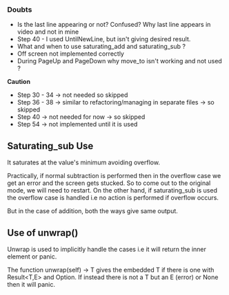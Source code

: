 ### Doubts

- Is the last line appearing or not? Confused? Why last line appears in video and not in mine
- Step 40 - I used UntilNewLine, but isn't giving desired result.
- What and when to use saturating_add and saturating_sub ?
- Off screen not implemented correctly
- During PageUp and PageDown why move_to isn't working and not used ?

**Caution**
- Step 30 - 34 -> not needed so skipped
- Step 36 - 38 -> similar to refactoring/managing in separate files -> so skipped
- Step 40 -> not needed for now -> so skipped
- Step 54 -> not implemented until it is used

## Saturating_sub Use

It saturates at the value's minimum avoiding overflow.

Practically, if normal subtraction is performed then in the overflow case we get an error and the screen gets stucked. So to come out to the original mode, we will need to restart. On the other hand, if saturating_sub is used the overflow case is handled i.e no action is performed if overflow occurs.

But in the case of addition, both the ways give same output.

## Use of unwrap()

Unwrap is used to implicitly handle the cases i.e it will return the inner element or panic.

The function unwrap(self) -> T gives the embedded T if there is one with Result<T,E> and Option<T>. If instead there is not a T but an E (error) or None then it will panic.
